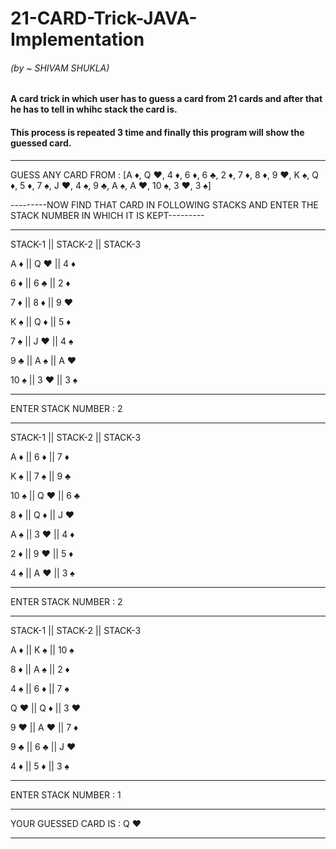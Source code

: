 # 21-CARD-Trick-JAVA-Implementation

###### (by ~ SHIVAM SHUKLA)

#### A card trick in which user has to guess a card from 21 cards and after that he has to tell in whihc stack the card is.

#### This process is repeated 3 time and finally this program will show the guessed card.

******************************************************************************************************************************


GUESS ANY CARD FROM : [A  ♦, Q  ♥, 4  ♦, 6  ♦, 6  ♣, 2  ♦, 7  ♦, 8  ♦, 9  ♥, K  ♠, Q  ♦, 5  ♦, 7  ♠, J  ♥, 4  ♠, 9  ♣, A  ♠, A  ♥, 10 ♠, 3  ♥, 3  ♠]

---------NOW FIND THAT CARD IN FOLLOWING STACKS AND ENTER THE STACK NUMBER IN WHICH IT IS KEPT---------

******************************************************************************************************************************

STACK-1		||		STACK-2		||		STACK-3

 A  ♦  		||		 Q  ♥  		||		 4  ♦
 
 6  ♦  		||		 6  ♣  		||		 2  ♦
 
 7  ♦  		||		 8  ♦  		||		 9  ♥
 
 K  ♠  		||		 Q  ♦  		||		 5  ♦
 
 7  ♠  		||		 J  ♥  		||		 4  ♠
 
 9  ♣  		||		 A  ♠  		||		 A  ♥
 
 10 ♠  		||		 3  ♥  		||		 3  ♠

******************************************************************************************************************************

ENTER STACK NUMBER : 
2

******************************************************************************************************************************

STACK-1		||		STACK-2		||		STACK-3

 A  ♦  		||		 6  ♦  		||		 7  ♦
 
 K  ♠  		||		 7  ♠  		||		 9  ♣
 
 10 ♠  		||		 Q  ♥  		||		 6  ♣
 
 8  ♦  		||		 Q  ♦  		||		 J  ♥
 
 A  ♠  		||		 3  ♥  		||		 4  ♦
 
 2  ♦  		||		 9  ♥  		||		 5  ♦
 
 4  ♠  		||		 A  ♥  		||		 3  ♠

******************************************************************************************************************************

ENTER STACK NUMBER : 
2

******************************************************************************************************************************


STACK-1		||		STACK-2		||		STACK-3

 A  ♦  		||		 K  ♠  		||		 10 ♠
 
 8  ♦  		||		 A  ♠  		||		 2  ♦
 
 4  ♠  		||		 6  ♦  		||		 7  ♠
 
 Q  ♥  		||		 Q  ♦  		||		 3  ♥
 
 9  ♥  		||		 A  ♥  		||		 7  ♦
 
 9  ♣  		||		 6  ♣  		||		 J  ♥
 
 4  ♦  		||		 5  ♦  		||		 3  ♠

******************************************************************************************************************************

ENTER STACK NUMBER : 
1

******************************************************************************************************************************

YOUR GUESSED CARD IS : Q  ♥


******************************************************************************************************************************
